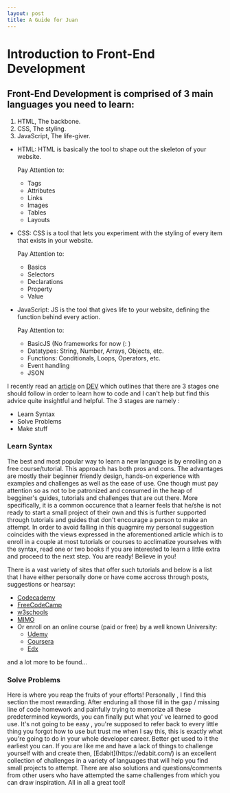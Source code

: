 ```yaml
---
layout: post
title: A Guide for Juan
---
```


<h1>Introduction to Front-End Development</h1>

<h2>Front-End Development is comprised of 3 main languages you need to learn:</h2>

1. HTML, The backbone.
2. CSS, The styling.
3. JavaScript, The life-giver.


- HTML:
  HTML is basically the tool to shape out the skeleton of your website.
  
  Pay Attention to: 
  - Tags
  - Attributes
  - Links
  - Images
  - Tables
  - Layouts
  
  
  
- CSS:
  CSS is a tool that lets you experiment with the styling of every item that exists in your website.
  
  Pay Attention to: 
  - Basics
  - Selectors
  - Declarations
  - Property
  - Value
  
  
  
- JavaScript:
  JS is the tool that gives life to your website, defining the function behind every action.
  
  Pay Attention to:
  - BasicJS (No frameworks for now (: )
  - Datatypes: String, Number, Arrays, Objects, etc.
  - Functions: Conditionals, Loops, Operators, etc.
  - Event handling
  - JSON
  
  
I recently read an [article](https://dev.to/methodx/the-best-way-to-learn-how-to-code-14lk) on [DEV](https://dev.to) which outlines that there are 3 stages one should follow in order to learn how to code and I can't help but find this advice quite insightful and helpful. The 3 stages are namely : 
- Learn Syntax
- Solve Problems
- Make stuff

<h3> Learn Syntax </h3>
<p1>The best and most popular way to learn a new language is by enrolling on a free course/tutorial. This approach has both pros and cons. The advantages are mostly their beginner friendly design, hands-on experience with examples and challenges as well as the ease of use. One though must pay attention so as not to be patronized and consumed in the heap of begginer's guides, tutorials and challenges that are out there. More specifically, it is a common occurence that a learner feels that he/she is not ready to start a small project of their own and this is further supported through tutorials and guides that don't encourage a person to make an attempt. In order to avoid falling in this quagmire my personal suggestion coincides with the views expressed in the aforementioned article which is to enroll in a couple at most tutorials or courses to acclimatize yourselves with the syntax, read one or two books if you are interested to learn a little extra and proceed to the next step. You are ready! Believe in you!</p1>
  
  

There is a vast variety of sites that offer such tutorials and below is a list that I have either personally done or have come accross through posts, suggestions or hearsay:
- [Codecademy](https://www.codecademy.com/)
- [FreeCodeCamp](https://www.freecodecamp.org/)
- [w3schools](https://www.w3schools.com/)
- [MIMO](https://getmimo.com/)
- Or enroll on an online course (paid or free) by a well known University:
  - [Udemy](https://www.udemy.com/)
  - [Coursera](https://www.coursera.org/)
  - [Edx](https://www.edx.org/)

and a lot more to be found...

<h3> Solve Problems </h3>
<p1> Here is where you reap the fruits of your efforts! Personally , I find this section the most rewarding. After enduring all those fill in the gap / missing line of code homework and painfully trying to memorize all these predetermined keywords, you can finally put what you' ve learned to good use. It's not going to be easy , you're supposed to refer back to every little thing you forgot how to use but trust me when I say this, this is exactly what you're going to do in your whole developer career. Better get used to it the earliest you can. </p1>
If you are like me and have a lack of things to challenge yourself with and create then, 
[Edabit](https://edabit.com/) is an excellent collection of challenges in a variety of languages that will help you find small projects to attempt. There are also solutions and questions/comments from other users who have attempted the same challenges from which you can draw inspiration. All in all a great tool!
  
